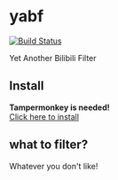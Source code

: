 # yabf
[![Build Status](https://travis-ci.com/Bpazy/yabf.svg?branch=master)](https://travis-ci.com/Bpazy/yabf)

Yet Another Bilibili Filter

## Install
**Tampermonkey is needed!**  
[Click here to install](https://github.com/Bpazy/yabf/raw/master/dist/yabf.user.js)

## what to filter?
Whatever you don't like!
